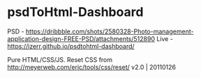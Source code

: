 # psdToHtml-Dashboard

PSD - https://dribbble.com/shots/2580328-Photo-management-application-design-FREE-PSD/attachments/512890
Live - https://izerr.github.io/psdtohtml-dashboard/

Pure HTML/CSS/JS.
Reset CSS from http://meyerweb.com/eric/tools/css/reset/ v2.0 | 20110126
